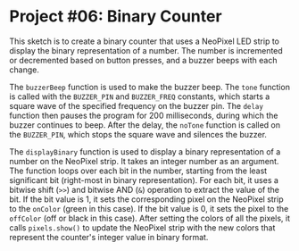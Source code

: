 # Project #06: Binary Counter

This sketch is to create a binary counter that uses a NeoPixel LED strip to display the binary representation of a number. The number is incremented or decremented based on button presses, and a buzzer beeps with each change.

The `buzzerBeep` function is used to make the buzzer beep. The `tone` function is called with the `BUZZER_PIN` and `BUZZER_FREQ` constants, which starts a square wave of the specified frequency on the buzzer pin. The `delay` function then pauses the program for 200 milliseconds, during which the buzzer continues to beep. After the delay, the `noTone` function is called on the `BUZZER_PIN`, which stops the square wave and silences the buzzer.

The `displayBinary` function is used to display a binary representation of a number on the NeoPixel strip. It takes an integer number as an argument. The function loops over each bit in the number, starting from the least significant bit (right-most in binary representation). For each bit, it uses a bitwise shift (`>>`) and bitwise AND (`&`) operation to extract the value of the bit. If the bit value is 1, it sets the corresponding pixel on the NeoPixel strip to the `onColor` (green in this case). If the bit value is 0, it sets the pixel to the `offColor` (off or black in this case). After setting the colors of all the pixels, it calls `pixels.show()` to update the NeoPixel strip with the new colors that represent the counter's integer value in binary format.